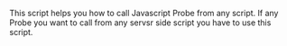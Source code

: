 This script helps you how to call Javascript Probe from any script. If any Probe you want to call from any servsr side script you have to use this script.

